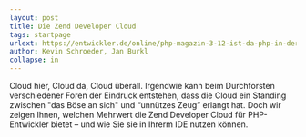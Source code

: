 ```yaml
---
layout: post
title: Die Zend Developer Cloud
tags: startpage
urlext: https://entwickler.de/online/php-magazin-3-12-ist-da-php-in-der-cloud-133397.html
author: Kevin Schroeder, Jan Burkl
collapse: in
---
```

Cloud hier, Cloud da, Cloud überall. Irgendwie kann beim Durchforsten verschiedener Foren der Eindruck entstehen, dass die Cloud ein Standing zwischen "das Böse an sich" und “unnützes Zeug” erlangt hat. Doch wir zeigen Ihnen, welchen Mehrwert die Zend Developer Cloud für PHP-Entwickler bietet – und wie Sie sie in Ihrerm IDE nutzen können.
